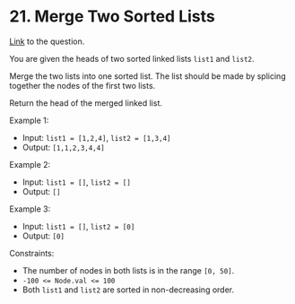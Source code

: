 # 21. Merge Two Sorted Lists

[Link](https://leetcode.com/problems/merge-two-sorted-lists/description/) to the question.

You are given the heads of two sorted linked lists `list1` and `list2`.

Merge the two lists into one sorted list. The list should be made by splicing together the nodes of the first two lists.

Return the head of the merged linked list.

 
Example 1:

- Input: `list1 = [1,2,4]`, `list2 = [1,3,4]`
- Output: `[1,1,2,3,4,4]`

Example 2:

- Input: `list1 = []`, `list2 = []`
- Output: `[]`

Example 3:

- Input: `list1 = []`, `list2 = [0]`
- Output: `[0]`
 
Constraints:

- The number of nodes in both lists is in the range `[0, 50]`.
- `-100 <= Node.val <= 100`
- Both `list1` and `list2` are sorted in non-decreasing order.
